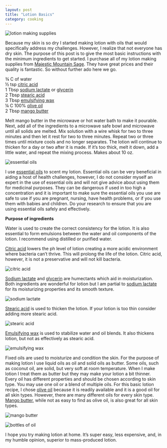 ```yaml
---
layout: post
title: "Lotion Basics"
category: cooking
---
```

![lotion making supplies](/themilewidelife.com/assets/images/lotion-making-supplies.jpg)

Because my skin is so dry I started making lotion with oils that would specifically address my challenges. However, I realize that not everyone has dry skin. The purpose of this post is to give the most basic instructions with the minimum ingredients to get started. I purchase all of my lotion making supplies from [Majestic Mountain Sage](https://www.thesage.com/). They have great prices and their quality is fantastic. So without further ado here we go.

¾ C of water  
½ tsp [citric acid](https://www.thesage.com/catalog/products/Citric-Acid.html)  
1 Tbsp [sodium lactate](https://www.thesage.com/catalog/products/Sodium-Lactate.html) or [glycerin](https://www.thesage.com/catalog/products/Glycerin-Liquid-(Vegetable-Derived).html)  
2 Tbsp [stearic acid](https://www.thesage.com/catalog/products/Stearic-Acid.html)  
3 Tbsp [emulsifying wax](https://www.thesage.com/catalog/products/Emulsifying-Wax.html)  
¼ C 100% [olive oil](https://www.thesage.com/catalog/products/Olive-Oil.html)  
2 Tbsp [mango butter](https://www.thesage.com/catalog/products/Mango-Butter.html)

Melt mango butter in the microwave or hot water bath to make it pourable. Next, add all of the ingredients to a microwave safe bowl and microwave until all solids are melted. Mix solution with a wire whisk for two to three minutes and then let it rest for two to three minutes. Repeat two or three times until mixture cools and no longer separates. The lotion will continue to thicken for a day or two after it is made. If it’s too thick, melt it down, add a little water, and repeat the mixing process. Makes about 10 oz.

![essential oils](/themilewidelife.com/assets/images/essential-oils.jpg)

I use [essential oils](https://www.thesage.com/catalog/EssentialOils.html) to scent my lotion. Essential oils can be very beneficial in aiding a host of health challenges, however, I do not consider myself an expert in the use of essential oils and will not give advice about using them for medicinal purposes. They can be dangerous if used in too high a concentration and it is important to make sure the essential oils you use are safe to use if you are pregnant, nursing, have health problems, or if you use them with babies and children. Do your research to ensure that you are using essential oils safely and effectively.

**Purpose of ingredients**

Water is used to create the correct consistency for the lotion. It is also essential to form emulsions between the water and oil components of the lotion. I recommend using distilled or purified water.

[Citric acid](https://www.thesage.com/catalog/products/Citric-Acid.html) lowers the ph level of lotion creating a more acidic environment where bacteria can’t thrive. This will prolong the life of the lotion. Citric acid, however, it is not a preservative and will not kill bacteria.

![citric acid](/themilewidelife.com/assets/images/citric-acid.jpg)

[Sodium lactate](https://www.thesage.com/catalog/products/Sodium-Lactate.html) and [glycerin](https://www.thesage.com/catalog/products/Glycerin-Liquid-(Vegetable-Derived).html) are humectants which aid in moisturization. Both ingredients are wonderful for lotion but I am partial to [sodium lactate](https://www.thesage.com/catalog/products/Sodium-Lactate.html) for its moisturizing properties and its smooth texture.

![sodium lactate](/themilewidelife.com/assets/images/sodium-lactate.jpg)

[Stearic acid](https://www.thesage.com/catalog/products/Stearic-Acid.html) is used to thicken the lotion. If your lotion is too thin consider adding more stearic acid.

![stearic acid](/themilewidelife.com/assets/images/stearic-acid.jpg)

[Emulsifying wax](https://www.thesage.com/catalog/products/Emulsifying-Wax.html) is used to stabilize water and oil blends. It also thickens lotion, but not as effectively as stearic acid.

![emulsifying wax](/themilewidelife.com/assets/images/emulsifying-wax.jpg)

Fixed oils are used to moisturize and condition the skin. For the purpose of making lotion I use liquid oils as oil and solid oils as butter. Some oils, such as coconut oil, are solid, but very soft at room temperature. When I make lotion I treat them as butter but they may make your lotion a bit thinner. Every oil has different properties and should be chosen according to skin type. You may use one oil or a blend of multiple oils. For this basic lotion recipe, I chose [olive oil](https://www.thesage.com/catalog/products/Olive-Oil.html) because it is readily available and it is a good oil for all skin types. However, there are many different oils for every skin type. [Mango butter](https://www.thesage.com/catalog/products/Mango-Butter.html), while not as easy to find as olive oil, is also great for all skin types.

![mango butter](/themilewidelife.com/assets/images/mango-butter.jpg)

![bottles of oil](/themilewidelife.com/assets/images/bottles-of-oil.jpg)

I hope you try making lotion at home. It’s super easy, less expensive, and, in my humble opinion, superior to mass-produced lotion.
